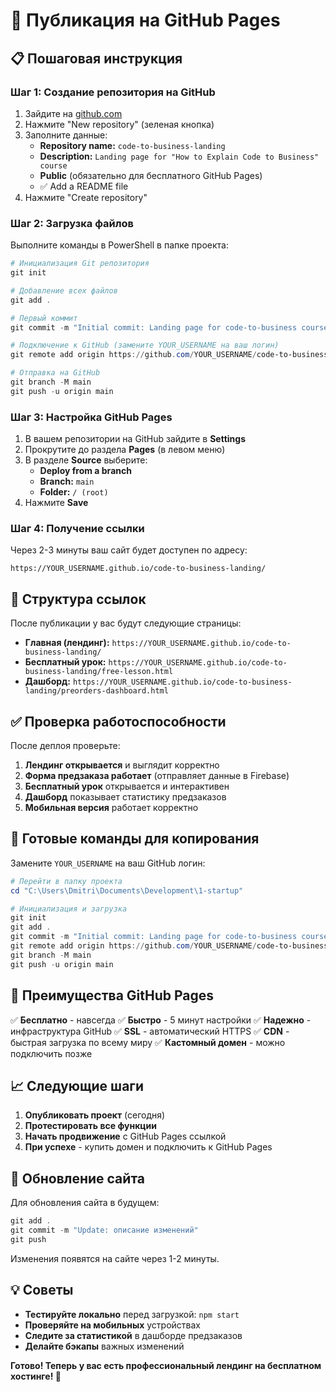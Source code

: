 # 🚀 Публикация на GitHub Pages

## 📋 Пошаговая инструкция

### Шаг 1: Создание репозитория на GitHub

1. Зайдите на [github.com](https://github.com)
2. Нажмите "New repository" (зеленая кнопка)
3. Заполните данные:
   - **Repository name:** `code-to-business-landing`
   - **Description:** `Landing page for "How to Explain Code to Business" course`
   - **Public** (обязательно для бесплатного GitHub Pages)
   - ✅ Add a README file
4. Нажмите "Create repository"

### Шаг 2: Загрузка файлов

Выполните команды в PowerShell в папке проекта:

```powershell
# Инициализация Git репозитория
git init

# Добавление всех файлов
git add .

# Первый коммит
git commit -m "Initial commit: Landing page for code-to-business course"

# Подключение к GitHub (замените YOUR_USERNAME на ваш логин)
git remote add origin https://github.com/YOUR_USERNAME/code-to-business-landing.git

# Отправка на GitHub
git branch -M main
git push -u origin main
```

### Шаг 3: Настройка GitHub Pages

1. В вашем репозитории на GitHub зайдите в **Settings**
2. Прокрутите до раздела **Pages** (в левом меню)
3. В разделе **Source** выберите:
   - **Deploy from a branch**
   - **Branch:** `main`
   - **Folder:** `/ (root)`
4. Нажмите **Save**

### Шаг 4: Получение ссылки

Через 2-3 минуты ваш сайт будет доступен по адресу:
```
https://YOUR_USERNAME.github.io/code-to-business-landing/
```

## 🔗 Структура ссылок

После публикации у вас будут следующие страницы:

- **Главная (лендинг):** `https://YOUR_USERNAME.github.io/code-to-business-landing/`
- **Бесплатный урок:** `https://YOUR_USERNAME.github.io/code-to-business-landing/free-lesson.html`
- **Дашборд:** `https://YOUR_USERNAME.github.io/code-to-business-landing/preorders-dashboard.html`

## ✅ Проверка работоспособности

После деплоя проверьте:

1. **Лендинг открывается** и выглядит корректно
2. **Форма предзаказа работает** (отправляет данные в Firebase)
3. **Бесплатный урок** открывается и интерактивен
4. **Дашборд** показывает статистику предзаказов
5. **Мобильная версия** работает корректно

## 🎯 Готовые команды для копирования

Замените `YOUR_USERNAME` на ваш GitHub логин:

```powershell
# Перейти в папку проекта
cd "C:\Users\Dmitri\Documents\Development\1-startup"

# Инициализация и загрузка
git init
git add .
git commit -m "Initial commit: Landing page for code-to-business course"
git remote add origin https://github.com/YOUR_USERNAME/code-to-business-landing.git
git branch -M main
git push -u origin main
```

## 🚀 Преимущества GitHub Pages

✅ **Бесплатно** - навсегда
✅ **Быстро** - 5 минут настройки
✅ **Надежно** - инфраструктура GitHub
✅ **SSL** - автоматический HTTPS
✅ **CDN** - быстрая загрузка по всему миру
✅ **Кастомный домен** - можно подключить позже

## 📈 Следующие шаги

1. **Опубликовать проект** (сегодня)
2. **Протестировать все функции** 
3. **Начать продвижение** с GitHub Pages ссылкой
4. **При успехе** - купить домен и подключить к GitHub Pages

## 🔧 Обновление сайта

Для обновления сайта в будущем:

```powershell
git add .
git commit -m "Update: описание изменений"
git push
```

Изменения появятся на сайте через 1-2 минуты.

## 💡 Советы

- **Тестируйте локально** перед загрузкой: `npm start`
- **Проверяйте на мобильных** устройствах
- **Следите за статистикой** в дашборде предзаказов
- **Делайте бэкапы** важных изменений

**Готово! Теперь у вас есть профессиональный лендинг на бесплатном хостинге! 🎉** 
